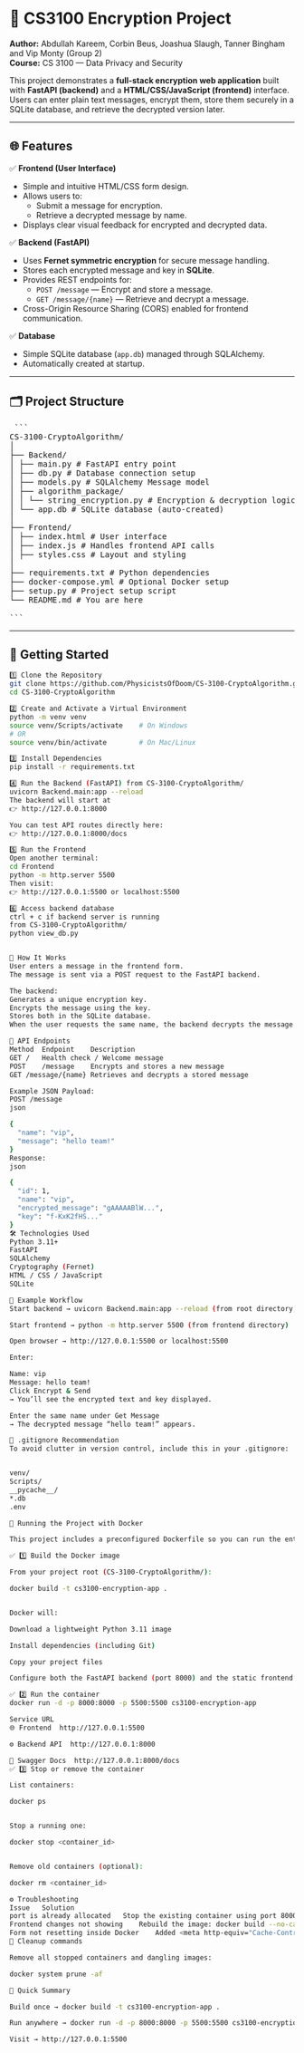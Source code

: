 # 🔐 CS3100 Encryption Project
**Author:** Abdullah Kareem, Corbin Beus, Joashua Slaugh, Tanner Bingham and Vip Monty (Group 2)  
**Course:** CS 3100 — Data Privacy and Security  

This project demonstrates a **full-stack encryption web application** built with **FastAPI (backend)** and a **HTML/CSS/JavaScript (frontend)** interface.  
Users can enter plain text messages, encrypt them, store them securely in a SQLite database, and retrieve the decrypted version later.

---

## 🌐 Features

✅ **Frontend (User Interface)**
- Simple and intuitive HTML/CSS form design.  
- Allows users to:
  - Submit a message for encryption.
  - Retrieve a decrypted message by name.
- Displays clear visual feedback for encrypted and decrypted data.

✅ **Backend (FastAPI)**
- Uses **Fernet symmetric encryption** for secure message handling.
- Stores each encrypted message and key in **SQLite**.
- Provides REST endpoints for:
  - `POST /message` — Encrypt and store a message.
  - `GET /message/{name}` — Retrieve and decrypt a message.
- Cross-Origin Resource Sharing (CORS) enabled for frontend communication.

✅ **Database**
- Simple SQLite database (`app.db`) managed through SQLAlchemy.
- Automatically created at startup.

---

## 🗂️ Project Structure
<pre> ```
CS-3100-CryptoAlgorithm/
│
├── Backend/
│ ├── main.py # FastAPI entry point
│ ├── db.py # Database connection setup
│ ├── models.py # SQLAlchemy Message model
│ ├── algorithm_package/
│ │ └── string_encryption.py # Encryption & decryption logic
│ └── app.db # SQLite database (auto-created)
│
├── Frontend/
│ ├── index.html # User interface
│ ├── index.js # Handles frontend API calls
│ ├── styles.css # Layout and styling
│
├── requirements.txt # Python dependencies
├── docker-compose.yml # Optional Docker setup
├── setup.py # Project setup script
└── README.md # You are here

``` </pre>

---

## 🚀 Getting Started

 

```bash
1️⃣ Clone the Repository
git clone https://github.com/PhysicistsOfDoom/CS-3100-CryptoAlgorithm.git
cd CS-3100-CryptoAlgorithm

2️⃣ Create and Activate a Virtual Environment
python -m venv venv
source venv/Scripts/activate    # On Windows
# OR
source venv/bin/activate        # On Mac/Linux

3️⃣ Install Dependencies
pip install -r requirements.txt

4️⃣ Run the Backend (FastAPI) from CS-3100-CryptoAlgorithm/
uvicorn Backend.main:app --reload
The backend will start at
👉 http://127.0.0.1:8000

You can test API routes directly here:
👉 http://127.0.0.1:8000/docs

5️⃣ Run the Frontend
Open another terminal:
cd Frontend
python -m http.server 5500
Then visit:
👉 http://127.0.0.1:5500 or localhost:5500

6️⃣ Access backend database
ctrl + c if backend server is running
from CS-3100-CryptoAlgorithm/
python view_db.py


🧠 How It Works
User enters a message in the frontend form.
The message is sent via a POST request to the FastAPI backend.

The backend:
Generates a unique encryption key.
Encrypts the message using the key.
Stores both in the SQLite database.
When the user requests the same name, the backend decrypts the message and returns it.

📡 API Endpoints
Method	Endpoint	Description
GET	/	Health check / Welcome message
POST	/message	Encrypts and stores a new message
GET	/message/{name}	Retrieves and decrypts a stored message

Example JSON Payload:
POST /message
json

{
  "name": "vip",
  "message": "hello team!"
}
Response:
json

{
  "id": 1,
  "name": "vip",
  "encrypted_message": "gAAAAABlW...",
  "key": "f-KxK2fHS..."
}
🛠️ Technologies Used
Python 3.11+
FastAPI
SQLAlchemy
Cryptography (Fernet)
HTML / CSS / JavaScript
SQLite

📘 Example Workflow
Start backend → uvicorn Backend.main:app --reload (from root directory, which contains both backend and frontend directory)

Start frontend → python -m http.server 5500 (from frontend directory)

Open browser → http://127.0.0.1:5500 or localhost:5500

Enter:

Name: vip
Message: hello team!
Click Encrypt & Send
→ You’ll see the encrypted text and key displayed.

Enter the same name under Get Message
→ The decrypted message “hello team!” appears.

🧹 .gitignore Recommendation
To avoid clutter in version control, include this in your .gitignore:


venv/
Scripts/
__pycache__/
*.db
.env

🐳 Running the Project with Docker

This project includes a preconfigured Dockerfile so you can run the entire FastAPI backend and static frontend inside one container.

✅ 1️⃣ Build the Docker image

From your project root (CS-3100-CryptoAlgorithm/):

docker build -t cs3100-encryption-app .


Docker will:

Download a lightweight Python 3.11 image

Install dependencies (including Git)

Copy your project files

Configure both the FastAPI backend (port 8000) and the static frontend (port 5500)

✅ 2️⃣ Run the container
docker run -d -p 8000:8000 -p 5500:5500 cs3100-encryption-app

Service	URL
🌐 Frontend	http://127.0.0.1:5500

⚙️ Backend API	http://127.0.0.1:8000

📘 Swagger Docs	http://127.0.0.1:8000/docs
✅ 3️⃣ Stop or remove the container

List containers:

docker ps


Stop a running one:

docker stop <container_id>


Remove old containers (optional):

docker rm <container_id>

⚙️ Troubleshooting
Issue	Solution
port is already allocated	Stop the existing container using port 8000: docker ps → docker stop <id>
Frontend changes not showing	Rebuild the image: docker build --no-cache -t cs3100-encryption-app .
Form not resetting inside Docker	Added <meta http-equiv="Cache-Control"> tags in index.html to prevent browser caching
🧹 Cleanup commands

Remove all stopped containers and dangling images:

docker system prune -af

🧠 Quick Summary

Build once → docker build -t cs3100-encryption-app .

Run anywhere → docker run -d -p 8000:8000 -p 5500:5500 cs3100-encryption-app

Visit → http://127.0.0.1:5500